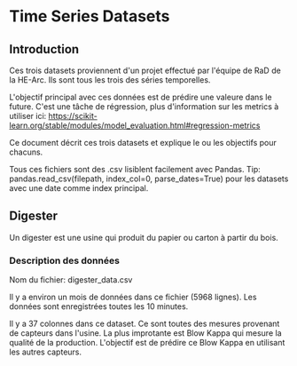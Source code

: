 # Time Series Datasets
## Introduction
Ces trois datasets proviennent d'un projet effectué par l'équipe de RaD de la HE-Arc. Ils sont tous les trois des séries temporelles.

L'objectif principal avec ces données est de prédire une valeure dans le future. C'est une tâche de régression, plus d'information sur les metrics à utiliser ici: https://scikit-learn.org/stable/modules/model_evaluation.html#regression-metrics

Ce document décrit ces trois datasets et explique le ou les objectifs pour chacuns.

Tous ces fichiers sont des .csv lisiblent facilement avec Pandas.
Tip: pandas.read_csv(filepath, index_col=0, parse_dates=True) pour les datasets avec une date comme index principal.

## Digester
Un digester est une usine qui produit du papier ou carton à partir du bois.

### Description des données
Nom du fichier: digester_data.csv

Il y a environ un mois de données dans ce fichier (5968 lignes). Les données sont enregistrées toutes les 10 minutes.

Il y a 37 colonnes dans ce dataset. Ce sont toutes des mesures provenant de capteurs dans l'usine.
La plus improtante est Blow Kappa qui mesure la qualité de la production.
L'objectif est de prédire ce Blow Kappa en utilisant les autres capteurs.
